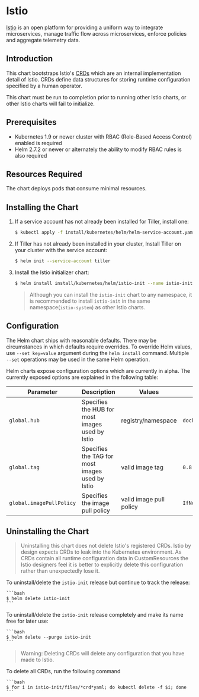 # Istio

[Istio](https://istio.io/) is an open platform for providing a uniform way to integrate microservices, manage traffic flow across microservices, enforce policies and aggregate telemetry data.

## Introduction

This chart bootstraps Istio's [CRDs](https://kubernetes.io/docs/concepts/extend-kubernetes/api-extension/custom-resources/#customresourcedefinitions)
which are an internal implementation detail of Istio.  CRDs define data structures for storing runtime configuration
specified by a human operator.

This chart must be run to completion prior to running other Istio charts, or other Istio charts will fail to initialize.

## Prerequisites

- Kubernetes 1.9 or newer cluster with RBAC (Role-Based Access Control) enabled is required
- Helm 2.7.2 or newer or alternately the ability to modify RBAC rules is also required

## Resources Required

The chart deploys pods that consume minimal resources.

## Installing the Chart

1. If a service account has not already been installed for Tiller, install one:

    ```bash
    $ kubectl apply -f install/kubernetes/helm/helm-service-account.yaml
    ```

1. If Tiller has not already been installed in your cluster, Install Tiller on your cluster with the service account:

    ```bash
    $ helm init --service-account tiller
    ```

1. Install the Istio initializer chart:

    ```bash
    $ helm install install/kubernetes/helm/istio-init --name istio-init --namespace istio-system
    ```

    > Although you can install the `istio-init` chart to any namespace, it is recommended to install `istio-init` in the same namespace(`istio-system`) as other Istio charts.

## Configuration

The Helm chart ships with reasonable defaults.  There may be circumstances in which defaults require overrides.
To override Helm values, use `--set key=value` argument during the `helm install` command.  Multiple `--set` operations may be used in the same Helm operation.

Helm charts expose configuration options which are currently in alpha.  The currently exposed options are explained in the following table:

| Parameter | Description | Values | Default |
| --- | --- | --- | --- |
| `global.hub` | Specifies the HUB for most images used by Istio | registry/namespace | `docker.io/istio` |
| `global.tag` | Specifies the TAG for most images used by Istio | valid image tag | `0.8.latest` |
| `global.imagePullPolicy` | Specifies the image pull policy | valid image pull policy | `IfNotPresent` |

## Uninstalling the Chart

> Uninstalling this chart does not delete Istio's registered CRDs.  Istio by design expects
> CRDs to leak into the Kubernetes environment.  As CRDs contain all runtime configuration
> data in CustomResources the Istio designers feel it is better to explicitly delete this
> configuration rather than unexpectedly lose it.

To uninstall/delete the `istio-init` release but continue to track the release:

    ```bash
    $ helm delete istio-init
    ```

To uninstall/delete the `istio-init` release completely and make its name free for later use:

    ```bash
    $ helm delete --purge istio-init
    ```

> Warning: Deleting CRDs will delete any configuration that you have made to Istio.

To delete all CRDs, run the following command

    ```bash
    $ for i in istio-init/files/*crd*yaml; do kubectl delete -f $i; done
    ```
